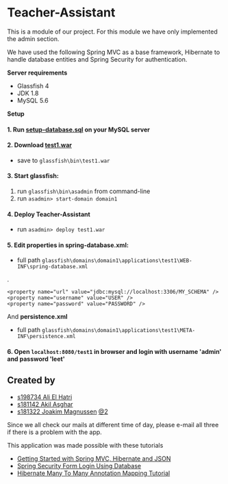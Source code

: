# Teacher-Assistant

This is a module of our project. For this module we have only implemented the admin section.

We have used the following Spring MVC as a base framework, Hibernate to handle database entities and Spring Security for authentication.

**Server requirements**

 * Glassfish 4
 * JDK 1.8
 * MySQL 5.6

**Setup**

#### 1. Run [setup-database.sql](setup-database.sql) on your MySQL server

#### 2. Download [test1.war](target/test1.war)
* save to `glassfish\bin\test1.war`

#### 3. Start glassfish:
1. run `glassfish\bin\asadmin` from command-line
2. run `asadmin> start-domain domain1`

#### 4. Deploy Teacher-Assistant
* run `asadmin> deploy test1.war`

#### 5. Edit properties in **spring-database.xml**:

* full path `glassfish\domains\domain1\applications\test1\WEB-INF\spring-database.xml`
 
.

    <property name="url" value="jdbc:mysql://localhost:3306/MY_SCHEMA" />
    <property name="username" value="USER" />
    <property name="password" value="PASSWORD" />
    
And **persistence.xml**

* full path `glassfish\domains\domain1\applications\test1\META-INF\persistence.xml`

    <property name="hibernate.connection.url" value="jdbc:mysql://localhost:3306/MY_SCHEMA" />
    <property name="hibernate.connection.username" value="USER" />
    <property name="hibernate.connection.password" value="PASSWORD" />



#### 6. Open `localhost:8080/test1` in browser and login with username '**admin**' and password '**leet**'

## Created by

* [s198734 Ali El Hatri](mailto:s198734@stud.hioa.no)
* [s181142 Akil Asghar](mailto:s181142@stud.hioa.no)
* [s181322 Joakim Magnussen](mailto:s181322@stud.hioa.no) [@2](mailto:joakim-m@outlook.com)

Since we all check our mails at different time of day, please e-mail all three if there is a problem with the app.

This application was made possible with these tutorials

* [Getting Started with Spring MVC, Hibernate and JSON](https://confluence.jetbrains.com/display/IntelliJIDEA/Getting+Started+with+Spring+MVC,+Hibernate+and+JSON)
* [Spring Security Form Login Using Database](http://www.mkyong.com/spring-security/spring-security-form-login-using-database/)
* [Hibernate Many To Many Annotation Mapping Tutorial](http://viralpatel.net/blogs/hibernate-many-to-many-annotation-mapping-tutorial/)
